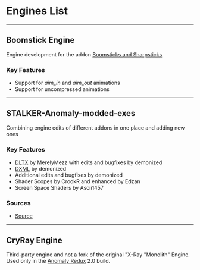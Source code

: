 # Engines List

___

## Boomstick Engine

Engine development for the addon [Boomsticks and Sharpsticks](https://www.moddb.com/mods/stalker-anomaly/addons/boomsticks-and-sharpsticks)

### Key Features

- Support for *aim_in* and *aim_out* animations
- Support for uncompressed animations

___

## STALKER-Anomaly-modded-exes

Combining engine edits of different addons in one place and adding new ones

### Key Features

- [DLTX](../addons/dltx.md) by MerelyMezz with edits and bugfixes by demonized
- [DXML](../addons/dxml.md) by demonized
- Additional edits and bugfixes by demonized
- Shader Scopes by CrookR and enhanced by Edzan
- Screen Space Shaders by Ascii1457

### Sources

- [Source](https://github.com/themrdemonized/STALKER-Anomaly-modded-exes)

___

## CryRay Engine

Third-party engine and not a fork of the original "X-Ray "Monolith" Engine. Used only in the [Anomaly Redux](https://discord.gg/runBC7WgZK) 2.0 build.
